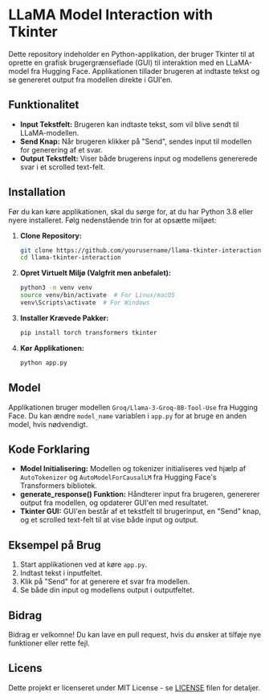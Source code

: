 # LLaMA Model Interaction with Tkinter

Dette repository indeholder en Python-applikation, der bruger Tkinter til at oprette en grafisk brugergrænseflade (GUI) til interaktion med en LLaMA-model fra Hugging Face. Applikationen tillader brugeren at indtaste tekst og se genereret output fra modellen direkte i GUI'en.

## Funktionalitet

- **Input Tekstfelt:** Brugeren kan indtaste tekst, som vil blive sendt til LLaMA-modellen.
- **Send Knap:** Når brugeren klikker på "Send", sendes input til modellen for generering af et svar.
- **Output Tekstfelt:** Viser både brugerens input og modellens genererede svar i et scrolled text-felt.

## Installation

Før du kan køre applikationen, skal du sørge for, at du har Python 3.8 eller nyere installeret. Følg nedenstående trin for at opsætte miljøet:

1. **Clone Repository:**

   ```bash
   git clone https://github.com/yourusername/llama-tkinter-interaction.git
   cd llama-tkinter-interaction
   ```

2. **Opret Virtuelt Miljø (Valgfrit men anbefalet):**

   ```bash
   python3 -m venv venv
   source venv/bin/activate  # For Linux/macOS
   venv\Scripts\activate  # For Windows
   ```

3. **Installer Krævede Pakker:**

   ```bash
   pip install torch transformers tkinter
   ```

4. **Kør Applikationen:**

   ```bash
   python app.py
   ```

## Model

Applikationen bruger modellen `Groq/Llama-3-Groq-8B-Tool-Use` fra Hugging Face. Du kan ændre `model_name` variablen i `app.py` for at bruge en anden model, hvis nødvendigt.

## Kode Forklaring

- **Model Initialisering:** Modellen og tokenizer initialiseres ved hjælp af `AutoTokenizer` og `AutoModelForCausalLM` fra Hugging Face's Transformers bibliotek.
- **generate_response() Funktion:** Håndterer input fra brugeren, genererer output fra modellen, og opdaterer GUI'en med resultatet.
- **Tkinter GUI:** GUI'en består af et tekstfelt til brugerinput, en "Send" knap, og et scrolled text-felt til at vise både input og output.

## Eksempel på Brug

1. Start applikationen ved at køre `app.py`.
2. Indtast tekst i inputfeltet.
3. Klik på "Send" for at generere et svar fra modellen.
4. Se både din input og modellens output i outputfeltet.

## Bidrag

Bidrag er velkomne! Du kan lave en pull request, hvis du ønsker at tilføje nye funktioner eller rette fejl.

## Licens

Dette projekt er licenseret under MIT License - se [LICENSE](LICENSE) filen for detaljer.

